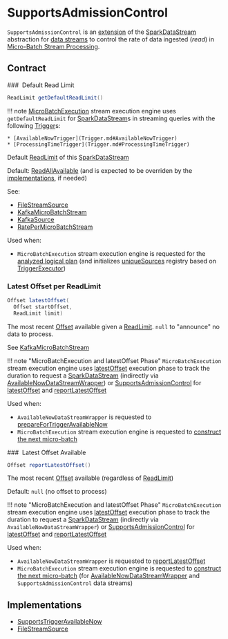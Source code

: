 # SupportsAdmissionControl

`SupportsAdmissionControl` is an [extension](#contract) of the [SparkDataStream](SparkDataStream.md) abstraction for [data streams](#implementations) to control the rate of data ingested (_read_) in [Micro-Batch Stream Processing](micro-batch-execution/index.md).

## Contract

### <span id="getDefaultReadLimit"> Default Read Limit

```java
ReadLimit getDefaultReadLimit()
```

!!! note
    [MicroBatchExecution](micro-batch-execution/MicroBatchExecution.md) stream execution engine uses `getDefaultReadLimit` for [SparkDataStream](SparkDataStream.md)s in streaming queries with the following [Trigger](Trigger.md)s:

    * [AvailableNowTrigger](Trigger.md#AvailableNowTrigger)
    * [ProcessingTimeTrigger](Trigger.md#ProcessingTimeTrigger)

Default [ReadLimit](ReadLimit.md) of this [SparkDataStream](SparkDataStream.md)

Default: [ReadAllAvailable](ReadLimit.md#allAvailable) (and is expected to be overriden by the [implementations](#implementations), if needed)

See:

* [FileStreamSource](datasources/file/FileStreamSource.md#getDefaultReadLimit)
* [KafkaMicroBatchStream](kafka/KafkaMicroBatchStream.md#getDefaultReadLimit)
* [KafkaSource](kafka/KafkaSource.md#getDefaultReadLimit)
* [RatePerMicroBatchStream](datasources/rate-micro-batch/RatePerMicroBatchStream.md#getDefaultReadLimit)

Used when:

* `MicroBatchExecution` stream execution engine is requested for the [analyzed logical plan](micro-batch-execution/MicroBatchExecution.md#logicalPlan) (and initializes [uniqueSources](StreamExecution.md#uniqueSources) registry based on [TriggerExecutor](micro-batch-execution/MicroBatchExecution.md#triggerExecutor))

### <span id="latestOffset"> Latest Offset per ReadLimit

```java
Offset latestOffset(
  Offset startOffset,
  ReadLimit limit)
```

The most recent [Offset](Offset.md) available given a [ReadLimit](ReadLimit.md).
`null` to "announce" no data to process.

See [KafkaMicroBatchStream](kafka/KafkaMicroBatchStream.md#latestOffset)

!!! note "MicroBatchExecution and latestOffset Phase"
    `MicroBatchExecution` stream execution engine uses [latestOffset](micro-batch-execution/MicroBatchExecution.md#latestOffset) execution phase to track the duration to request a [SparkDataStream](SparkDataStream.md) (indirectly via [AvailableNowDataStreamWrapper](AvailableNowDataStreamWrapper.md)) or [SupportsAdmissionControl](SupportsAdmissionControl.md) for [latestOffset](#latestOffset) and [reportLatestOffset](#reportLatestOffset)

Used when:

* `AvailableNowDataStreamWrapper` is requested to [prepareForTriggerAvailableNow](AvailableNowDataStreamWrapper.md#prepareForTriggerAvailableNow)
* `MicroBatchExecution` stream execution engine is requested to [construct the next micro-batch](micro-batch-execution/MicroBatchExecution.md#constructNextBatch)

### <span id="reportLatestOffset"> Latest Offset Available

```java
Offset reportLatestOffset()
```

The most recent [Offset](Offset.md) available (regardless of [ReadLimit](ReadLimit.md))

Default: `null` (no offset to process)

!!! note "MicroBatchExecution and latestOffset Phase"
    `MicroBatchExecution` stream execution engine uses [latestOffset](micro-batch-execution/MicroBatchExecution.md#latestOffset) execution phase to track the duration to request a [SparkDataStream](SparkDataStream.md) (indirectly via `AvailableNowDataStreamWrapper`) or [SupportsAdmissionControl](SupportsAdmissionControl.md) for [latestOffset](#latestOffset) and [reportLatestOffset](#reportLatestOffset)

Used when:

* `AvailableNowDataStreamWrapper` is requested to [reportLatestOffset](AvailableNowDataStreamWrapper.md#reportLatestOffset)
* `MicroBatchExecution` stream execution engine is requested to [construct the next micro-batch](micro-batch-execution/MicroBatchExecution.md#constructNextBatch) (for [AvailableNowDataStreamWrapper](AvailableNowDataStreamWrapper.md) and `SupportsAdmissionControl` data streams)

## Implementations

* [SupportsTriggerAvailableNow](SupportsTriggerAvailableNow.md)
* [FileStreamSource](datasources/file/FileStreamSource.md)
